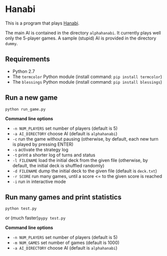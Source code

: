 Hanabi
=====================

This is a program that plays [Hanabi](https://boardgamegeek.com/boardgame/98778/hanabi).

The main AI is contained in the directory `alphahanabi`. It currently plays well only the 5-player games.
A sample (stupid) AI is provided in the directory `dummy`.

Requirements
---------------------
* Python 2.7
* The `termcolor` Python module (install command: `pip install termcolor`)
* The `blessings` Python module (install command: `pip install blessings`)

Run a new game
---------------------
`python run_game.py`

**Command line options**
* `-n NUM_PLAYERS` set number of players (default is 5)
* `-a AI_DIRECTORY` choose AI (default is `alphahanabi`)
* `-c` run the game without pausing (otherwise, by default, each new turn is played by pressing ENTER)
* `-s` activate the strategy log
* `-t` print a shorter log of turns and status
* `-l FILENAME` load the initial deck from the given file (otherwise, by default, the initial deck is shuffled randomly)
* `-d FILENAME` dump the initial deck to the given file (default is `deck.txt`)
* `-r SCORE` run many games, until a score <= to the given score is reached
* `-i` run in interactive mode



Run many games and print statistics
---------------------
`python test.py`

or (much faster)`pypy test.py`

**Command line options**
* `-n NUM_PLAYERS` set number of players (default is 5)
* `-m NUM_GAMES` set number of games (default is 1000)
* `-a AI_DIRECTORY` choose AI (default is `alphahanabi`)
